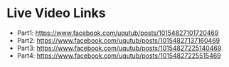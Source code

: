 # Live Video Links

* Part1: https://www.facebook.com/uqutub/posts/10154827101720469
* Part2: https://www.facebook.com/uqutub/posts/10154827137160469
* Part3: https://www.facebook.com/uqutub/posts/10154827225140469
* Part4: https://www.facebook.com/uqutub/posts/10154827225515469
